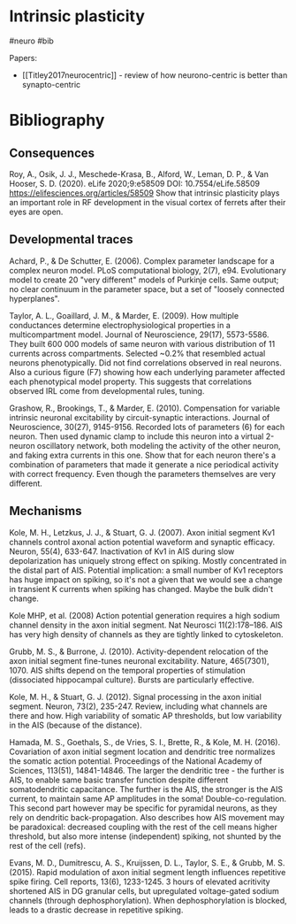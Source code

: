 # Intrinsic plasticity

#neuro #bib

Papers:
* [[Titley2017neurocentric]] - review of how neurono-centric is better than synapto-centric

# Bibliography

## Consequences

Roy, A., Osik, J. J., Meschede-Krasa, B., Alford, W., Leman, D. P., & Van Hooser, S. D. (2020). eLife 2020;9:e58509 DOI: 10.7554/eLife.58509
https://elifesciences.org/articles/58509
Show that intrinsic plasticity plays an important role in RF development in the visual cortex of ferrets after their eyes are open.

## Developmental traces

Achard, P., & De Schutter, E. (2006). Complex parameter landscape for a complex neuron model. PLoS computational biology, 2(7), e94. 
Evolutionary model to create 20 "very different" models of Purkinje cells. Same output; no clear continuum in the parameter space, but a set of "loosely connected hyperplanes".

Taylor, A. L., Goaillard, J. M., & Marder, E. (2009). How multiple conductances determine electrophysiological properties in a multicompartment model. Journal of Neuroscience, 29(17), 5573-5586.
They built 600 000 models of same neuron with various distribution of 11 currents across compartments. Selected ~0.2% that resembled actual neurons phenotypically. Did not find correlations observed in real neurons. Also a curious figure (F7) showing how each underlying parameter affected each phenotypical model property. This suggests that correlations observed IRL come from developmental rules, tuning.

Grashow, R., Brookings, T., & Marder, E. (2010). Compensation for variable intrinsic neuronal excitability by circuit-synaptic interactions. Journal of Neuroscience, 30(27), 9145-9156.
Recorded lots of parameters (6) for each neuron. Then used dynamic clamp to include this neuron into a virtual 2-neuron oscillatory network, both modeling the activity of the other neuron, and faking extra currents in this one. Show that for each neuron there's a combination of parameters that made it generate a nice periodical activity with correct frequency. Even though the parameters themselves are very different.

## Mechanisms

Kole, M. H., Letzkus, J. J., & Stuart, G. J. (2007). Axon initial segment Kv1 channels control axonal action potential waveform and synaptic efficacy. Neuron, 55(4), 633-647.
Inactivation of Kv1 in AIS during slow depolarization has uniquely strong effect on spiking. Mostly concentrated in the distal part of AIS. Potential implication: a small number of Kv1 receptors has huge impact on spiking, so it's not a given that we would see a change in transient K currents when spiking has changed. Maybe the bulk didn't change.

Kole MHP, et al. (2008) Action potential generation requires a high sodium channel density in the axon initial segment. Nat Neurosci 11(2):178–186.
AIS has very high density of channels as they are tightly linked to cytoskeleton.

Grubb, M. S., & Burrone, J. (2010). Activity-dependent relocation of the axon initial segment fine-tunes neuronal excitability. Nature, 465(7301), 1070.
AIS shifts depend on the temporal properties of stimulation (dissociated hippocampal culture). Bursts are particularly effective.

Kole, M. H., & Stuart, G. J. (2012). Signal processing in the axon initial segment. Neuron, 73(2), 235-247.
Review, including what channels are there and how. High variability of somatic AP thresholds, but low variability in the AIS (because of the distance).

Hamada, M. S., Goethals, S., de Vries, S. I., Brette, R., & Kole, M. H. (2016). Covariation of axon initial segment location and dendritic tree normalizes the somatic action potential. Proceedings of the National Academy of Sciences, 113(51), 14841-14846.
The larger the dendritic tree - the further is AIS, to enable same basic transfer function despite different somatodendritic capacitance. The further is the AIS, the stronger is the AIS current, to maintain same AP amplitudes in the soma! Double-co-regulation. This second part however may be specific for pyramidal neurons, as they rely on dendritic back-propagation. Also describes how AIS movement may be paradoxical: decreased coupling with the rest of the cell means higher threshold, but also more intense (independent) spiking, not shunted by the rest of the cell (refs).

Evans, M. D., Dumitrescu, A. S., Kruijssen, D. L., Taylor, S. E., & Grubb, M. S. (2015). Rapid modulation of axon initial segment length influences repetitive spike firing. Cell reports, 13(6), 1233-1245.
3 hours of elevated acritivity shortened AIS in DG granular cells, but upregulated voltage-gated sodium channels (through dephosphorylation). When dephosphorylation is blocked, leads to a drastic decrease in repetitive spiking.